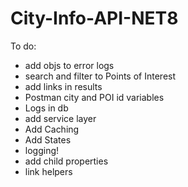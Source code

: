 # City-Info-API-NET8

To do:

- add objs to error logs
- search and filter to Points of Interest
- add links in results
- Postman city and POI id variables
- Logs in db
- add service layer
- Add Caching
- Add States
- logging!
- add child properties
- link helpers
